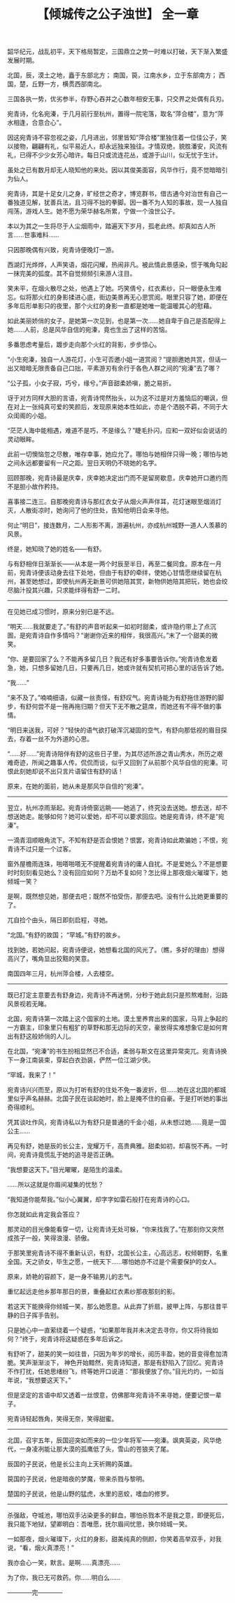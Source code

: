 ﻿---
layout: post
section-type: post
title: 【倾城传之公子浊世】 全一章
category: 倾城传
tags: [ '古代', '东方','架空','短篇' ]
---
韶华纪元，战乱初平，天下格局暂定，三国鼎立之势一时难以打破，天下渐入繁盛发展时期。

北国，辰，漠土之地，矗于东部北方；
南国，笢，江南水乡，立于东部南方；
西国，楚，丘野一方，横贯西部南北。

三国各执一势，优劣参半，存野心吞并之心数年相安无事，只交界之处偶有兵刃。

宛青诗，化名宛溱，于几月前行至杭州，置得一院宅落，取名“萍合楼”，意为“萍水相逢，合意合心”。

因这宛青诗不容忽视之姿，几月进出，邻里皆知“萍合楼”里独住着一位佳公子，笑以接物，翩翩有礼，似平易近人，却永远独来独往。才情双绝，貌胜潘安，风流有礼，已得不少少女芳心暗许。每日只或流连花丛，或游于山川，似无忧于生计。

虽处之已有数月却无人晓知他的来处。因以其俊美面容，风华作行，竟不觉暗暗引为仙人。

宛青诗，其是十足女儿之身，旷经世之奇才，博览群书，借古通今对治世有自己一番独道见解，犹善兵法，且习得不拙的拳脚。因一番不为人知的事故，现一人独自闯荡，游戏人生。她不愿为荣华赫名所累，宁做一个浊世公子。

本以为其之一生将尽于人尘烟雨中，踏遍天下岁月，孤老此终。却真如古人所言……世事难料……

只因那晚偶有兴致，宛青诗便晚灯一游。

西湖灯光烨烨，人声笑语，烟花闪耀，热闹非凡。被此情此景感染，惯于嘴角勾起一抹完美的弧度。其不自觉频频引来游人注目。

笑未平，在烟火散尽之处，他遇上了她。巧笑倩兮，红衣素纱，只一眼便永生难忘。似将那火红的身影揉进心底，街边美景再无心思赏阅。眼里只容了她，即便在多年后形单影只的夜里，那个火红的身影一直都是她唯一能温暖其心的慰藉。

如此美丽娇俏的女子，是她第一次见到，也是第一次……她自卑于自己是否配得上她……人前，总是风华自信的宛溱，竟也生出了这样的苦恼。

多番思虑考量后，踱步走向那个火红的背影，步步惊心。

“小生宛溱，独自一人游花灯，小生可否邀小姐一道赏阅？”提胆邀她共赏，但话一出又暗暗无限责备自己口拙，平素游刃有余行于各色人群之间的“宛溱”去了哪？

“公子孤，小女子寂，巧兮，缘兮。”声音甜柔娇嗔，脆之易折。

讶于对方同样大胆的言语，宛青诗愕然抬头，以为这不过是对方羞恼后的嘲讽，但在对上一张纯真可爱的笑颜后，发现原来她本性如此，亦是个洒脱不羁，不同于大众闺阁的小姐。

“茫茫人海中能相遇，难道不是巧，不是缘么？”睫毛扑闪，应和一双好似会说话的灵动眼眸。

此前一切懊恼忽之尽散，唯存幸事，她应允了。哪怕与她相伴只得一晚；哪怕与她之间永远都要留有一尺之距。翌日天明仍不晓她的名字。

回顾那晚，宛青诗最是庆幸，庆幸她决定出门而不是留房歇息，庆幸她开口邀约而不是胆小故作矜持。

喜事接二连三。自那晚宛青诗与那红衣女子从烟火声声伴耳，花灯迷眼至烟消灯灭，人散街凉时，她询问了他的住处，告知他明日会来寻他。

何止“明日”，接连数月，二人形影不离，游遍杭州，亦成杭州城野一道人人羡慕的风景。

终是，她知晓了她的姓名——有舒。

与有舒相伴日渐渐长——从本是一两个时辰至半日，再至二餐同食。原本在一月前，宛青诗便该动身去往下处地，但由于有舒的牵绊，使她心甘情愿继续留在杭州，甚至她想过，即使杭州再无新景可供她陪其赏，新物供她陪其把玩，她也会绞尽脑汁投其兴趣，只求能绊得有舒一二时。

****

在见她已成习惯时，原来分别已是不远。

“明天……我就要走了。”有舒的声音听起来一如初时甜柔，或许隐约带上了点沉圄，是宛青诗自作多情吗？“谢谢你近来的相伴，我很高兴。”末了一个甜美的微笑。

“你、是要回家了么？不能再多留几日？我还有好多事要告诉你。”宛青诗愈发着急，她，只想多留她几日，只要再几日，她或许就有契机可把心里的话告诉了她。

“我……”

“来不及了。”喃喃细语，似藏一丝责怪，有舒叹气。宛青诗能为有舒拖住游野的脚步，有舒何尝不是一拖再拖归期？但天下无不散之筵席，而她还有不得不做的事情。

“明日来送我，可好？”轻快的语气欲打破浑沉凝固的空气，有舒向那低视的眉目探去，存着一丝不为外道的心思。

“……好……”宛青诗陪伴有舒的这些日子里，为其尽述所游之青山秀水，所历之艰难奇迹，所闻之趣事人传。侃侃而谈，似乎又回到了从前那个风华自信的宛溱。可恨此刻她却说不出只言片语留住有舒的话！

原来，在她的面前，她从未是那风华自信的“宛溱”。

****

翌立，杭州凉雨渐起。宛青诗倚窗远眺——她逃了，终究没去送她。想去送，却不想送她走。能够如何？她可以爱她，却不可以要求回应。她是宛青诗，终不是“宛溱”。

一滴青泪顺眼角流下。不知有舒是否会恨她？恨罢，宛青诗如此欺骗她；不恨，宛青诗不过只是一个过客。

窗外屋檐雨连珠，啪嗒啪嗒无不提醒着宛青诗的庸人自扰。不是爱她么？不是想要时时刻刻看见她么？没有回应如何？万劫不复如何？怎比得上那夜烟火璀璨下，她倾城一笑？

是啊，既然想见她，那便去吧；既然不怕受伤，那便去吧。没有什么比她更重要的了。

兀自捡个由头，隔日即刻启程，寻她。

“北国。”有舒的故国；
“罕城。”有舒的故乡。

找到她，若她问起，宛青诗便说，她想看北国的风光了。（瞧，多好的理由）想得高兴了，嘴角显出狡黠的笑意。

南国四年三月，杭州萍合楼，人去楼空。

****

既已打定主意要去有舒身边，宛青诗不再迷惘，分秒于她此刻只是煎熬难耐，沿路风景视若无睹。

北国，宛青诗第一次踏上这个国家的土地。漠土里养育出来的国家，马背上争起的一方霸主，印象里只有粗犷的草野和那无边际的天空，豪放得实难想象它是如何育出有舒这般娇俏的人儿。

在北国，“宛溱”的书生扮相显然已不合适，柔弱与斯文在这里异常突兀。宛青诗换下一身江南装束，穿起白衣劲装，俨然一位江湖少侠。

“罕城，我来了！”

宛青诗兴兴而至，原以为打听有舒的住处不免一番波折，但……她在这北国的都城里似乎声名赫赫。北国子民在谈起她时，脸上是掩不住的自豪。于是打听她的事出奇得顺利。

凭其谈吐作风，宛青诗私以为有舒只是普通的千金小姐，从未想过她……竟是一国公主…… 

再见有舒，她是辰的长公主，宠耀万千，高贵典雅。甜柔如初，却喜悦不再。一时间，宛青诗竟慌乱于她的追寻是否正确。

“我想要这天下。”目光曜曜，是陌生的温柔。

……所以这就是你眉间凝集的忧愁？

“我知道你能帮我。”似小心翼翼，却字字如雷石般打在宛青诗的心口。

你怎就如此肯定我会答应？

那灵动的目光像能看穿一切，让宛青诗无处可躲，“你来找我了。”在那刻你又突然成孩子一般，笑得浪漫、骄傲。

于那笑里宛青诗不得不重新认识，有舒，北国长公主，心高远志，权倾朝野，名重全国。天之骄女，毕生之愿，一统天下……哪怕她亦不过是个需要保护的女人。

原来，娇艳的容颜下，是一身不输男儿的志气。 

重忆起远走他乡那年那日的景，重叠起红衣素纱那夜那刻的影。

若这天下能换得你倾城一笑，那么她愿意。从此弃了折扇，披甲上阵，与那往昔平静的日子挥手告别。

只是她心中一直萦绕着一个疑惑，“如果那年我并未决定去寻你，你又将待我如何？”终于，宛青诗将这疑惑在多年后诉之。

有舒听了，甜美的笑一如往昔，只因为年岁的增长，阅历丰盈，她的音变得愈加清脆。笑声渐渐淡下， 神色开始黯然，宛青诗知道，那是有舒陷入了回忆。宛青诗不作打扰，任她思绪纷飞，终等她开口说道：“那我便放了你。”目光灼灼，一如当年说，“我想要这天下。”

但是坚定的言语中却又透着一丝恨意，仿佛那年宛青诗不来寻她，便要记恨一辈子。

宛青诗轻起唇角，笑得无奈，笑得甜蜜。

****

北国，召宇五年，辰国迎突如而来的一位少年将军——宛溱。飒爽英姿，风华绝代，一身凌冽能让那大漠的孤鹰低了头，雪山的苍狼夹了尾。

辰国的子民说，他是长公主向上天祈赐的英雄。

笢国的子民说，他是暗夜的梦魔，带来杀戮与黎明。

楚国的子民说，他是山野的猛虎，水里的恶蛟，嗜血的修罗。

****

杀强敌，夺城池，哪怕双手沾染更多的鲜血，哪怕杀戮本不是我之意，即便死后，我只能下地狱，望卿明白：吾唯愿，抚尔眉间忧思，换尔倾城一笑。

一如那夜，烟火璀璨下，火红的身影，甜美纯真的侧颜，你笑着高举双手，对我说，“看，烟火真漂亮！”

我亦会心一笑，默言。是啊……真漂亮……


为了你，我已无可救药。你……明白么……



————完————
